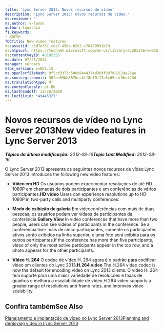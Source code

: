 ```yaml
---
title: 'Lync Server 2013: Novos recursos de vídeo'
description: 'Lync Server 2013: novos recursos de vídeo.'
ms.reviewer: ''
ms.author: v-lanac
author: lanachin
f1.keywords:
- NOCSH
TOCTitle: New video features
ms:assetid: c5d7ef57-cda7-456e-b263-c78179991b79
ms:mtpsurl: https://technet.microsoft.com/en-us/library/JJ205246(v=OCS.15)
ms:contentKeyID: 48185355
ms.date: 07/23/2014
manager: serdars
mtps_version: v=OCS.15
ms.openlocfilehash: 0f5cd3373c508d6444374d36df9d7d89129e21ae
ms.sourcegitcommit: 36fee89bb887bea4f18b19f17a8c69daf5bc423d
ms.translationtype: MT
ms.contentlocale: pt-BR
ms.lasthandoff: 11/26/2020
ms.locfileid: "49445327"
---
```

# <a name="new-video-features-in-lync-server-2013"></a><span data-ttu-id="789a9-103">Novos recursos de vídeo no Lync Server 2013</span><span class="sxs-lookup"><span data-stu-id="789a9-103">New video features in Lync Server 2013</span></span>

<div data-xmlns="http://www.w3.org/1999/xhtml">

<div class="topic" data-xmlns="http://www.w3.org/1999/xhtml" data-msxsl="urn:schemas-microsoft-com:xslt" data-cs="https://msdn.microsoft.com/">

<div data-asp="https://msdn2.microsoft.com/asp">



</div>

<div id="mainSection">

<div id="mainBody"><span data-ttu-id="789a9-104">

<span> </span></span><span class="sxs-lookup"><span data-stu-id="789a9-104">

<span> </span></span></span>

<span data-ttu-id="789a9-105">_**Tópico da última modificação:** 2012-08-16_</span><span class="sxs-lookup"><span data-stu-id="789a9-105">_**Topic Last Modified:** 2012-08-16_</span></span>

<span data-ttu-id="789a9-106">O Lync Server 2013 apresenta os seguintes novos recursos de vídeo:</span><span class="sxs-lookup"><span data-stu-id="789a9-106">Lync Server 2013 introduces the following new video features:</span></span>

  - <span data-ttu-id="789a9-107">**Vídeo em HD**   Os usuários podem experimentar resoluções de até HD 1080P em chamadas de dois participantes e em conferências de vários participantes.</span><span class="sxs-lookup"><span data-stu-id="789a9-107">**HD video**   Users can experience resolutions up to HD 1080P in two-party calls and multiparty conferences.</span></span>

  - <span data-ttu-id="789a9-108">**Modo de exibição de galeria**   Em videoconferências com mais de duas pessoas, os usuários podem ver vídeos de participantes da conferência.</span><span class="sxs-lookup"><span data-stu-id="789a9-108">**Gallery View**   In video conferences that have more than two people, users can see videos of participants in the conference.</span></span> <span data-ttu-id="789a9-109">Se a conferência tiver mais de cinco participantes, somente os participantes ativos serão exibidos na linha superior, e uma foto será exibida para os outros participantes.</span><span class="sxs-lookup"><span data-stu-id="789a9-109">If the conference has more than five participants, video of only the most active participants appear in the top row, and a photo appears for the other participants.</span></span>

  - <span data-ttu-id="789a9-110">**Vídeo H. 264**   O codec de vídeo H. 264 agora é o padrão para codificar vídeo em clientes do Lync 2013.</span><span class="sxs-lookup"><span data-stu-id="789a9-110">**H.264 video**   The H.264 video codec is now the default for encoding video on Lync 2013 clients.</span></span> <span data-ttu-id="789a9-111">O vídeo H. 264 tem suporte para uma maior variedade de resoluções e taxas de quadros e melhora a escalabilidade de vídeo.</span><span class="sxs-lookup"><span data-stu-id="789a9-111">H.264 video supports a greater range of resolutions and frame rates, and improves video scalability.</span></span>

<div>

## <a name="see-also"></a><span data-ttu-id="789a9-112">Confira também</span><span class="sxs-lookup"><span data-stu-id="789a9-112">See Also</span></span>


[<span data-ttu-id="789a9-113">Planejamento e implantação de vídeo no Lync Server 2013</span><span class="sxs-lookup"><span data-stu-id="789a9-113">Planning and deploying video in Lync Server 2013</span></span>](lync-server-2013-planning-and-deploying-video.md)  
  

<span data-ttu-id="789a9-114"></div>

</div>

<span> </span>

</div>

</div>

</span><span class="sxs-lookup"><span data-stu-id="789a9-114"></div>

</div>

<span> </span>

</div>

</div>

</span></span></div>


